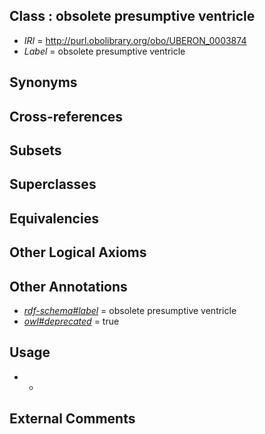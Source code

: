 
## Class : obsolete presumptive ventricle

 * *IRI* = http://purl.obolibrary.org/obo/UBERON_0003874
 * *Label* = obsolete presumptive ventricle

## Synonyms


## Cross-references


## Subsets


## Superclasses


## Equivalencies


## Other Logical Axioms


## Other Annotations

 * *[rdf-schema#label](../../el/rdf-schema#label.md)* = obsolete presumptive ventricle
 * *[owl#deprecated](../../ed/owl#deprecated.md)* = true

## Usage

 * -

## External Comments

